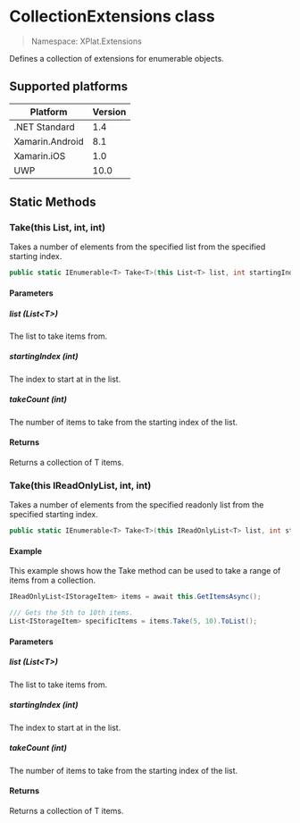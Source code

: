 # CollectionExtensions class

> Namespace: XPlat.Extensions

Defines a collection of extensions for enumerable objects.

## Supported platforms

| Platform | Version |
| --- | --- |
| .NET Standard | 1.4 |
| Xamarin.Android | 8.1 |
| Xamarin.iOS  | 1.0 |
| UWP | 10.0 | 

## Static Methods

### Take<T>(this List<T>, int, int)

Takes a number of elements from the specified list from the specified starting index.

```csharp
public static IEnumerable<T> Take<T>(this List<T> list, int startingIndex, int takeCount)
```

#### Parameters
##### list (List\<T>)
The list to take items from.
##### startingIndex (int)
The index to start at in the list.
##### takeCount (int)
The number of items to take from the starting index of the list.

#### Returns
Returns a collection of T items.

### Take<T>(this IReadOnlyList<T>, int, int)

Takes a number of elements from the specified readonly list from the specified starting index.

```csharp
public static IEnumerable<T> Take<T>(this IReadOnlyList<T> list, int startingIndex, int takeCount)
```

#### Example

This example shows how the Take method can be used to take a range of items from a collection.

```csharp
IReadOnlyList<IStorageItem> items = await this.GetItemsAsync();

/// Gets the 5th to 10th items.
List<IStorageItem> specificItems = items.Take(5, 10).ToList();
```

#### Parameters
##### list (List\<T>)
The list to take items from.
##### startingIndex (int)
The index to start at in the list.
##### takeCount (int)
The number of items to take from the starting index of the list.

#### Returns
Returns a collection of T items.